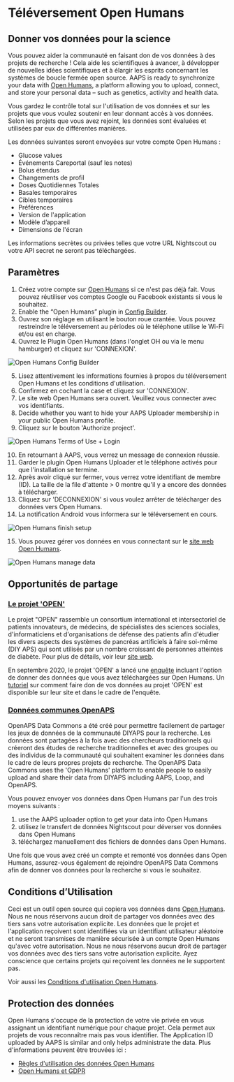 # Téléversement Open Humans

## Donner vos données pour la science

Vous pouvez aider la communauté en faisant don de vos données à des projets de recherche ! Cela aide les scientifiques à avancer, à développer de nouvelles idées scientifiques et à élargir les esprits concernant les systèmes de boucle fermée open source. AAPS is ready to synchronize your data with [Open Humans](https://www.openhumans.org), a platform allowing you to upload, connect, and store your personal data – such as genetics, activity and health data.

Vous gardez le contrôle total sur l'utilisation de vos données et sur les projets que vous voulez soutenir en leur donnant accès à vos données. Selon les projets que vous avez rejoint, les données sont évaluées et utilisées par eux de différentes manières.

Les données suivantes seront envoyées sur votre compte Open Humans :

- Glucose values
- Événements Careportal (sauf les notes)
- Bolus étendus
- Changements de profil
- Doses Quotidiennes Totales
- Basales temporaires
- Cibles temporaires
- Préférences
- Version de l'application
- Modèle d’appareil
- Dimensions de l'écran

Les informations secrètes ou privées telles que votre URL Nightscout ou votre API secret ne seront pas téléchargées.

## Paramètres

1. Créez votre compte sur [Open Humans](https://www.openhumans.org) si ce n'est pas déjà fait. Vous pouvez réutiliser vos comptes Google ou Facebook existants si vous le souhaitez.
2. Enable the “Open Humans” plugin in [Config Builder](../SettingUpAaps/ConfigBuilder.md).
3. Ouvrez son réglage en utilisant le bouton roue crantée. Vous pouvez restreindre le téléversement au périodes où le téléphone utilise le Wi-Fi et/ou est en charge.
4. Ouvrez le Plugin Open Humans (dans l'onglet OH ou via le menu hamburger) et cliquez sur 'CONNEXION'.

![Open Humans Config Builder](../images/OHUploader1.png)

5. Lisez attentivement les informations fournies à propos du téléversement Open Humans et les conditions d'utilisation.
6. Confirmez en cochant la case et cliquez sur 'CONNEXION'.
7. Le site web Open Humans sera ouvert. Veuillez vous connecter avec vos identifiants.
8. Decide whether you want to hide your AAPS Uploader membership in your public Open Humans profile.
9. Cliquez sur le bouton 'Authorize project'.

![Open Humans Terms of Use + Login](../images/OHUploader2.png)

10. En retournant à AAPS, vous verrez un message de connexion réussie.
11. Garder le plugin Open Humans Uploader et le téléphone activés pour que l'installation se termine.
12. Après avoir cliqué sur fermer, vous verrez votre identifiant de membre (ID). La taille de la file d'attente > 0 montre qu'il y a encore des données à télécharger.
13. Cliquez sur 'DECONNEXION' si vous voulez arrêter de télécharger des données vers Open Humans.
14. La notification Android vous informera sur le téléversement en cours.

![Open Humans finish setup](../images/OHUploader3.png)

15. Vous pouvez gérer vos données en vous connectant sur le [site web Open Humans](https://www.openhumans.org).

![Open Humans manage data](../images/OHWeb.png)

## Opportunités de partage

### [Le projet 'OPEN'](https://www.open-diabetes.eu/)

Le projet "OPEN" rassemble un consortium international et intersectoriel de patients innovateurs, de médecins, de spécialistes des sciences sociales, d'informaticiens et d'organisations de défense des patients afin d'étudier les divers aspects des systèmes de pancréas artificiels à faire soi-même (DIY APS) qui sont utilisés par un nombre croissant de personnes atteintes de diabète. Pour plus de détails, voir leur [site web](https://www.open-diabetes.eu/).

En septembre 2020, le projet 'OPEN' a lancé une [enquête](https://survey.open-diabetes.eu/) incluant l'option de donner des données que vous avez téléchargées sur Open Humans. Un [tutoriel](https://open-diabetes.eu/en/open-survey/survey-tutorials/) sur comment faire don de vos données au projet 'OPEN' est disponible sur leur site et dans le cadre de l'enquête.

### [Données communes OpenAPS](https://www.openhumans.org/activity/openaps-data-commons/)

OpenAPS Data Commons a été créé pour permettre facilement de partager les jeux de données de la communauté DIYAPS pour la recherche. Les données sont partagées à la fois avec des chercheurs traditionnels qui créeront des études de recherche traditionnelles et avec des groupes ou des individus de la communauté qui souhaitent examiner les données dans le cadre de leurs propres projets de recherche. The OpenAPS Data Commons uses the 'Open Humans' platform to enable people to easily upload and share their data from DIYAPS including AAPS, Loop, and OpenAPS.

Vous pouvez envoyer vos données dans Open Humans par l'un des trois moyens suivants :

1. use the AAPS uploader option to get your data into Open Humans
2. utilisez le transfert de données Nightscout pour déverser vos données dans Open Humans
3. téléchargez manuellement des fichiers de données dans Open Humans.

Une fois que vous avez créé un compte et remonté vos données dans Open Humans, assurez-vous également de rejoindre OpenAPS Data Commons afin de donner vos données pour la recherche si vous le souhaitez.

## Conditions d’Utilisation

Ceci est un outil open source qui copiera vos données dans [Open Humans](https://www.openhumans.org). Nous ne nous réservons aucun droit de partager vos données avec des tiers sans votre autorisation explicite. Les données que le projet et l'application reçoivent sont identifiées via un identifiant utilisateur aléatoire et ne seront transmises de manière sécurisée à un compte Open Humans qu'avec votre autorisation. Nous ne nous réservons aucun droit de partager vos données avec des tiers sans votre autorisation explicite. Ayez conscience que certains projets qui reçoivent les données ne le supportent pas.

Voir aussi les [Conditions d'utilisation Open Humans](https://www.openhumans.org/terms/).

## Protection des données

Open Humans s'occupe de la protection de votre vie privée en vous assignant un identifiant numérique pour chaque projet. Cela permet aux projets de vous reconnaître mais pas vous identifier. The Application ID uploaded by AAPS is similar and only helps administrate the data. Plus d'informations peuvent être trouvées ici :

- [Règles d'utilisation des données Open Humans](https://www.openhumans.org/data-use/)
- [Open Humans et GDPR](https://www.openhumans.org/gdpr/)
